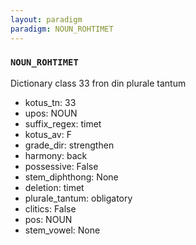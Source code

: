 ```yaml
---
layout: paradigm
paradigm: NOUN_ROHTIMET
---
```

### ` NOUN_ROHTIMET `

Dictionary class 33 fron din plurale tantum
* kotus_tn: 33
* upos: NOUN
* suffix_regex: timet
* kotus_av: F
* grade_dir: strengthen
* harmony: back
* possessive: False
* stem_diphthong: None
* deletion: timet
* plurale_tantum: obligatory
* clitics: False
* pos: NOUN
* stem_vowel: None
